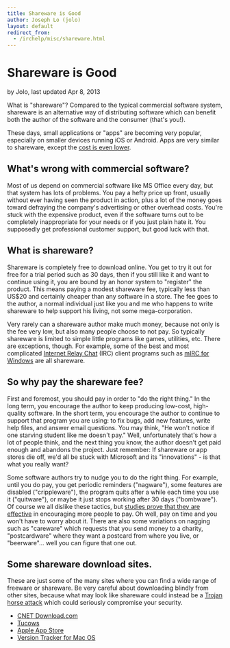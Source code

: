 ```yaml
---
title: Shareware is Good
author: Joseph Lo (jolo)
layout: default
redirect_from:
  - /irchelp/misc/shareware.html
---
```


# Shareware is Good

by Jolo, last updated Apr 8, 2013

What is "shareware"? Compared to the typical commercial software system,
shareware is an alternative way of distributing software which can benefit both the
author of the software and the consumer (that's you!).

These days, small applications or "apps" are becoming very popular, especially on
smaller devices running iOS or Android. Apps are very similar to shareware, except
the [cost is even lower](http://www.macworld.com/article/2032847/a-5-app-isnt-expensive-customers-need-to-help-fix-the-app-store-economy.html).

## What's wrong with commercial software?

Most of us depend on commercial software like MS Office every day, but that system
has lots of problems. You pay a hefty price up front, usually without ever having seen the
product in action, plus a lot of the money goes toward defraying the company's
advertising or other overhead costs. You're stuck with the expensive product,
even if the software turns out to be completely inappropriate for your needs or if you just
plain hate it. You supposedly get professional customer support, but good luck with that.

## What is shareware?

Shareware is completely free to download online. You get to try it out for free
for a trial period such as 30 days, then if you still like it and want to
continue using it, you are bound by an honor system to "register" the product.
This means paying a modest shareware fee, typically less than US$20 and
certainly cheaper than any software in a store. The fee goes to the author, a
normal individual just like you and me who happens to write shareware to help
support his living, not some mega-corporation.

Very rarely can a shareware author make much money, because not only is the fee very low,
but also many people choose to not pay. So
typically shareware is limited to simple little programs like games, utilities,
etc. There are exceptions, though. For example, some of the best and
most complicated [Internet Relay Chat](http://www.irchelp.org/) (IRC) client
programs such as [mIRC for Windows](/irchelp/mirc/) are all shareware.

## So why pay the shareware fee?

First and foremost, you should pay in order to "do the right thing." In the
long term, you encourage the author to keep producing low-cost, high-quality
software. In the short term, you encourage the author to continue to support
that program you are using: to fix bugs, add new features, write help files,
and answer email questions. You may think, "He won't notice if one starving
student like me doesn't pay." Well, unfortunately that's how a lot of people
think, and the next thing you know, the author doesn't get paid enough and abandons the
project. Just remember: If shareware or app stores die off, we'd all be stuck with Microsoft and
its "innovations" - is that what you really want?

Some software authors try to nudge you to do the right thing. For example, until you do
pay, you get periodic reminders ("nagware"), some features are disabled
("crippleware"), the program quits after a while each time you use it
("quitware"), or maybe it just stops working after 30 days ("bombware"). Of course we
all dislike these tactics, but [studies prove that they are
effective](/irchelp/misc/why_do_people_register.html)
in encouraging more people to pay. Oh well, pay on time and
you won't have to worry about it. There are also some variations on
nagging such as "careware" which requests that you send money to a charity,
"postcardware" where they want a postcard from where you
live, or "beerware"... well you can figure that one out.

## Some shareware download sites.

These are just some of the many sites where you can find a wide range of
freeware or shareware. Be very careful about downloading blindly from other sites,
because what may look like shareware could instead be a [Trojan horse
attack](/irchelp/security/trojan.html) which could seriously compromise your
security.

  * [CNET Download.com](http://download.cnet.com/)
  * [Tucows](http://www.tucows.com/)
  * [Apple App Store](http://www.apple.com/osx/apps/app-store.html)
  * [Version Tracker for Mac OS](http://www.versiontracker.com/)
